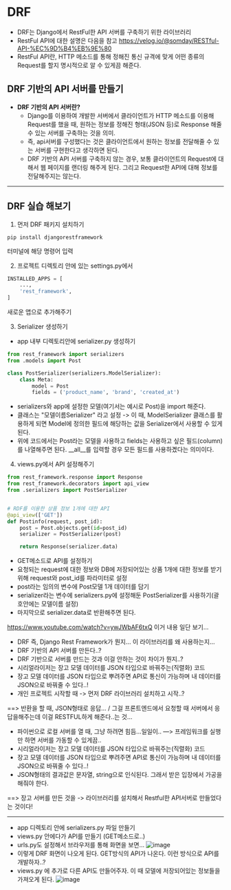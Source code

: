 # DRF
- DRF는 Django에서 RestFul한 API 서버를 구축하기 위한 라이브러리
- RestFul API에 대한 설명은 다음을 참고 https://velog.io/@somday/RESTful-API-%EC%9D%B4%EB%9E%80
- RestFul API란, HTTP 메소드를 통해 정해진 통신 규격에 맞게 어떤 종류의 Request를 할지 명시적으로 알 수 있게끔 해준다.

## DRF 기반의 API 서버를 만들기
- **DRF 기반의 API 서버란?**
  - Django를 이용하여 개발한 서버에서 클라이언트가 HTTP 메소드를 이용해 Request를 했을 때, 원하는 정보를 정해진 형태(JSON 등)로 Response 해줄 수 있는 서버를 구축하는 것을 의미. 
  - 즉, api서버를 구성했다는 것은 클라이언트에서 원하는 정보를 전달해줄 수 있는 서버를 구현한다고 생각하면 된다.
  - DRF 기반의 API 서버를 구축하지 않는 경우, 보통 클라이언트의 Request에 대해서 웹 페이지를 랜더링 해주게 된다. 그리고 Request한 API에 대해 정보를 전달해주지는 않는다.

* * *

## DRF 실습 해보기
1. 먼저 DRF 패키지 설치하기
```
pip install djangorestframework
```
터미널에 해당 명령어 입력


2. 프로젝트 디렉토리 안에 있는 settings.py에서 
```python
INSTALLED_APPS = [
    ...,
    'rest_framework',
]
```
새로운 앱으로 추가해주기


3. Serializer 생성하기
- app 내부 디렉토리안에 serializer.py 생성하기
```python
from rest_framework import serializers
from .models import Post

class PostSerializer(serializers.ModelSerializer):
    class Meta:
        model = Post
        fields = ('product_name', 'brand', 'created_at')
```
- serializers와 app에 설정한 모델(여기서는 예시로 Post)을 import 해준다.
- 클래스는 "모델이름Serializer" 라고 설정 -> 이 때, ModelSerializer 클래스를 활용하게 되면 Model에 정의한 필드에 해당하는 값을 Serializer에서 사용할 수 있게 된다.
- 위에 코드에서는 Post라는 모델을 사용하고 fields는 사용하고 싶은 필드(column)를 나열해주면 된다. __all__를 입력할 경우 모든 필드를 사용하곘다는 의미이다. 


4. views.py에서 API 설정해주기
```python
from rest_framework.response import Response
from rest_framework.decorators import api_view
from .serializers import PostSerializer


# RDF를 이용한 상품 정보 1개에 대한 API
@api_view(['GET'])
def Postinfo(request, post_id):
    post = Post.objects.get(id=post_id)
    serializer = PostSerializer(post)

    return Response(serializer.data)
```
- GET메소드로 API를 설정하기
- 요청되는 request에 대한 정보와 DB에 저장되어있는 상품 1개에 대한 정보를 받기 위해 request와 post_id를 파라미터로 설정
- post라는 임의의 변수에 Post모델 1개 데이터를 담기
- serializer라는 변수에 serializers.py에 설정해둔 PostSerializer를 사용하기(괄호안에는 모델이름 설정)
- 마지막으로 serializer.data로 반환해주면 된다.




https://www.youtube.com/watch?v=ywJWbAF6txQ 이거 내용 일단 보기...


- DRF 즉, Django Rest Framework가 뭔지... 이 라이브러리를 왜 사용하는지...
- DRF 기반의 API 서버를 만든다..?
- DRF 기반으로 서버를 만드는 것과 이걸 안하는 것이 차이가 뭔지..?
- 시리얼라이저는 장고 모델 데이터를 JSON 타입으로 바꿔주는(직렬화) 코드
- 장고 모델 데이터를 JSON 타입으로 뿌려주면 API로 통신이 가능하며 내 데이터를 JSON으로 바꿔줄 수 있다..!
- 개인 프로젝트 시작할 때 -> 먼저 DRF 라이브러리 설치하고 시작..?

==> 반환을 할 때, JSON형태로 응답... / 그걸 프론트엔드에서 요청할 때 서버에서 응답을해주는데 이걸 RESTFUL하게 해준다..는 것...
- 파이썬으로 로컬 서버를 열 때, 그냥 하려면 힘듬...일일이.. —> 프레임워크를 실행만 하면 서버를 가동할 수 있게끔..
- 시리얼라이저는 장고 모델 데이터를 JSON 타입으로 바꿔주는(직렬화) 코드
- 장고 모델 데이터를 JSON 타입으로 뿌려주면 API로 통신이 가능하며 내 데이터를 JSON으로 바꿔줄 수 있다..!
- JSON형태의 결과값은 문자열, string으로 인식된다. 그래서 받은 입장에서 가공을 해줘야 한다.

==> 장고 서버를 만든 것을 -> 라이브러리를 설치해서 Restful한 API서버로 만들었다는 것이다!

* * * 

- app 디렉토리 안에 serializers.py 파일 만들기
- views.py 안에다가 API를 만들기 (GET메소드로..)
- urls.py도 설정해서 브라우저를 통해 화면을 보면...
![image](https://user-images.githubusercontent.com/95380638/148948523-21eaae8d-3ce8-4a12-bf2d-534d83cd1f3d.png)
- 이렇게 DRF 화면이 나오게 된다. GET방식의 API가 나온다. 이런 방식으로 API를 개발하자..?
- views.py 에 추가로 다른 API도 만들어주자. 이 때 모델에 저장되어있는 정보들을 가져오게 된다.
![image](https://user-images.githubusercontent.com/95380638/148949980-155ccbdd-1ef0-41ee-8c4f-36b6f4219d29.png)

